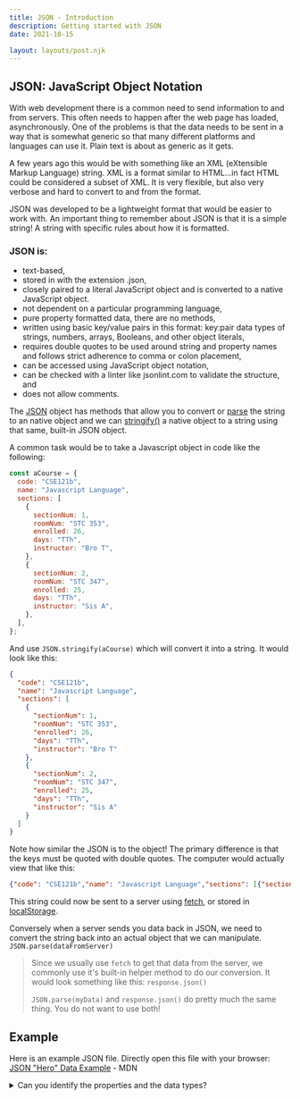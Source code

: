 ```yaml
---
title: JSON - Introduction
description: Getting started with JSON
date: 2021-10-15

layout: layouts/post.njk
---
```


## JSON: JavaScript Object Notation

With web development there is a common need to send information to and from servers. This often needs to happen after the web page has loaded, asynchronously. One of the problems is that the data needs to be sent in a way that is somewhat generic so that many different platforms and languages can use it. Plain text is about as generic as it gets.

A few years ago this would be with something like an XML (eXtensible Markup Language) string. XML is a format similar to HTML...in fact HTML could be considered a subset of XML. It is very flexible, but also very verbose and hard to convert to and from the format.

JSON was developed to be a lightweight format that would be easier to work with. An important thing to remember about JSON is that it is a simple string!  A string with specific rules about how it is formatted.

### JSON is:

- text-based,
- stored in with the extension .json,
- closely paired to a literal JavaScript object and is converted to a native JavaScript object.
- not dependent on a particular programming language,
- pure property formatted data, there are no methods,
- written using basic key/value pairs in this format: key:pair data types of strings, numbers, arrays, Booleans, and other object literals,
- requires double quotes to be used around string and property names and follows strict adherence to comma or colon placement,
- can be accessed using JavaScript object notation,
- can be checked with a linter like jsonlint.com to validate the structure, and
- does not allow comments.

The [JSON](https://developer.mozilla.org/en-US/docs/Web/JavaScript/Reference/Global_Objects/JSON) object has methods that allow you to convert or [parse](https://developer.mozilla.org/en-US/docs/Web/JavaScript/Reference/Global_Objects/JSON/parse) the string to an native object and we can [stringify()](https://developer.mozilla.org/en-US/docs/Web/JavaScript/Reference/Global_Objects/JSON/stringify) a native object to a string using that same, built-in JSON object.

A common task would be to take a Javascript object in code like the following:

```javascript
const aCourse = {
  code: "CSE121b",
  name: "Javascript Language",
  sections: [
    {
      sectionNum: 1,
      roomNum: "STC 353",
      enrolled: 26,
      days: "TTh",
      instructor: "Bro T",
    },
    {
      sectionNum: 2,
      roomNum: "STC 347",
      enrolled: 25,
      days: "TTh",
      instructor: "Sis A",
    },
  ],
};
```

And use `JSON.stringify(aCourse)` which will convert it into a string. It would look like this:

```json
{
  "code": "CSE121b",
  "name": "Javascript Language",
  "sections": [
    {
      "sectionNum": 1,
      "roomNum": "STC 353",
      "enrolled": 26,
      "days": "TTh",
      "instructor": "Bro T"
    },
    {
      "sectionNum": 2,
      "roomNum": "STC 347",
      "enrolled": 25,
      "days": "TTh",
      "instructor": "Sis A"
    }
  ]
}
```

Note how similar the JSON is to the object! The primary difference is that the keys must be quoted with double quotes. The computer would actually view that like this:

```json
{"code": "CSE121b","name": "Javascript Language","sections": [{"sectionNum": 1,"roomNum": "STC 353","enrolled": 26,"days": "TTh","instructor": "Bro T"},{"sectionNum": 2,"roomNum": "STC 347","enrolled": 25,"days": "TTh","instructor": "Sis A"}]}
```

This string could now be sent to a server using [fetch](https://developer.mozilla.org/en-US/docs/Web/API/Window/fetch), or stored in [localStorage](https://developer.mozilla.org/en-US/docs/Web/API/Window/localStorage).

Conversely when a server sends you data back in JSON, we need to convert the string back into an actual object that we can manipulate. `JSON.parse(dataFromServer)`

>Since we usually use `fetch` to get that data from the server, we commonly use it's built-in helper method to do our conversion. It would look something like this: `response.json()`
>
>`JSON.parse(myData)` and `response.json()` do pretty much the same thing. You do not want to use both!

## Example

Here is an example JSON file. Directly open this file with your browser: [JSON "Hero" Data Example](https://mdn.github.io/learning-area/javascript/oojs/json/superheroes.json) - MDN

<details>
<summary>Can you identify the properties and the data types?</summary>

Here are some example property names and corresponding data types from this JSON file.

- **property**: "squadName", **data type**: string
- **property**: "formed", **data type**: number
- **property**: "active", **data type**: Boolean
- **property**: "members", **data type**: holds an array of objects (the object has four properties)

</details>
